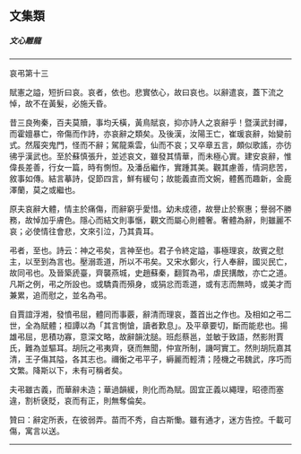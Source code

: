 

## 文集類

##### 文心雕龍

* * *

哀弔第十三

賦憲之謚，短折曰哀。哀者，依也。悲實依心，故曰哀也。以辭遣哀，蓋下流之悼，故不在黃髮，必施夭昏。

昔三良殉秦，百夫莫贖，事均夭橫，黃鳥賦哀，抑亦詩人之哀辭乎！暨漢武封禪，而霍嬗暴亡，帝傷而作詩，亦哀辭之類矣。及後漢，汝陽王亡，崔瑗哀辭，始變前式。然履突鬼門，怪而不辭；駕龍乘雲，仙而不哀；又卒章五言，頗似歌謠，亦彷彿乎漢武也。至於蘇慎張升，並述哀文，雖發其情華，而未極心實。建安哀辭，惟偉長差善，行女一篇，時有惻怛。及潘岳繼作，實踵其美。觀其慮善，情洞悲苦，敘事如傳。結言摹詩，促節四言，鮮有緩句；故能義直而文婉，體舊而趣新，金鹿澤蘭，莫之或繼也。

原夫哀辭大體，情主於痛傷，而辭窮乎愛惜。幼未成德，故譽止於察惠；譽弱不勝務，故悼加乎膚色。隱心而結文則事愜，觀文而屬心則體奢。奢體為辭，則雖麗不哀；必使情往會悲，文來引泣，乃其貴耳。

弔者，至也。詩云：神之弔矣，言神至也。君子令終定謚，事極理哀，故賓之慰主，以至到為言也。壓溺乖道，所以不弔矣。又宋水鄭火，行人奉辭，國災民亡，故同弔也。及晉築虒臺，齊襲燕城，史趙蘇秦，翻賀為弔，虐民搆敵，亦亡之道。凡斯之例，弔之所設也。或驕貴而殞身，或狷忿而乖道，或有志而無時，或美才而兼累，追而慰之，並名為弔。

自賈誼浮湘，發憤弔屈，體同而事覈，辭清而理哀，蓋首出之作也。及相如之弔二世，全為賦體；桓譚以為「其言惻愴，讀者歎息」。及平章要切，斷而能悲也。揚雄弔屈，思積功寡，意深文略，故辭韻沈膇。班彪蔡邕，並敏于致語，然影附賈氏，難為並驅耳。胡阮之弔夷齊，褎而無聞，仲宣所制，譏呵實工。然則胡阮嘉其清，王子傷其隘，各其志也。禰衡之弔平子，縟麗而輕清；陸機之弔魏武，序巧而文繁。降斯以下，未有可稱者矣。

夫弔雖古義，而華辭未造；華過韻緩，則化而為賦。固宜正義以繩理，昭德而塞違，割析褎貶，哀而有正，則無奪倫矣。

贊曰：辭定所表，在彼弱弄。苗而不秀，自古斯慟。雖有通才，迷方告控。千載可傷，寓言以送。

* * *

